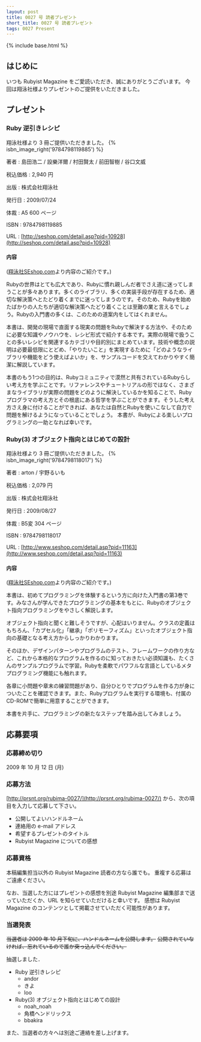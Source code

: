 ```yaml
---
layout: post
title: 0027 号 読者プレゼント
short_title: 0027 号 読者プレゼント
tags: 0027 Present
---
```

{% include base.html %}


## はじめに

いつも Rubyist Magazine をご愛読いただき、誠にありがとうございます。
今回は翔泳社様よりプレゼントのご提供をいただきました。

## プレゼント

### Ruby 逆引きレシピ

翔泳社様より 3 冊ご提供いただきました。
{% isbn_image_right('9784798119885') %}

著者
:  島田浩二 / 設樂洋爾 / 村田賢太 / 前田智樹 / 谷口文威

税込価格
:  2,940 円

出版
:  株式会社翔泳社 

発行日
:  2009/07/24

体裁
:  A5 600 ページ

ISBN
:  9784798119885

URL
:  [http://seshop.com/detail.asp?pid=10928](http://seshop.com/detail.asp?pid=10928)

#### 内容

([翔泳社SEshop.com](http://seshop.com/detail.asp?pid=10928)より内容のご紹介です。)

Rubyの世界はとても広大であり、Rubyに慣れ親しんだ者でさえ道に迷ってしまうことが多々あります。多くのライブラリ、多くの実装手段が存在するため、適切な解決策へとたどり着くまでに迷ってしまうのです。そのため、Rubyを始めたばかりの人たちが適切な解決策へたどり着くことは至難の業と言えるでしょう。Rubyの入門書の多くは、このための道案内をしてはくれません。

本書は、開発の現場で直面する現実の問題をRubyで解決する方法や、そのために必要な知識やノウハウを、レシピ形式で紹介する本です。実際の現場で扱うことの多いレシピを関連するカテゴリや目的別にまとめています。技術や概念の説明は必要最低限にとどめ、「やりたいこと」を実現するために「どのようなライブラリや機能をどう使えばよいか」を、サンプルコードを交えてわかりやすく簡潔に解説しています。

本書のもう1つの目的は、Rubyコミュニティで漠然と共有されているRubyらしい考え方を学ぶことです。リファレンスやチュートリアルの形ではなく、さまざまなライブラリが実際の問題をどのように解決しているかを知ることで、Rubyプログラマの考え方とその根底にある哲学を学ぶことができます。そうした考え方さえ身に付けることができれば、あなたは自然とRubyを使いこなして自力で問題を解けるようになっていることでしょう。
本書が、Rubyによる楽しいプログラミングの一助となれば幸いです。 

### Ruby(3) オブジェクト指向とはじめての設計

翔泳社様より 3 冊ご提供いただきました。
{% isbn_image_right('9784798118017') %}

著者
:  arton / 宇野るいも

税込価格
:  2,079 円

出版
:  株式会社翔泳社 

発行日
:  2009/08/27

体裁
:  B5変 304 ページ

ISBN
:  9784798118017

URL
:  [http://www.seshop.com/detail.asp?pid=11163](http://www.seshop.com/detail.asp?pid=11163)

#### 内容

([翔泳社SEshop.com](http://www.seshop.com/detail.asp?pid=11163)より内容のご紹介です。)

本書は、初めてプログラミングを体験するという方に向けた入門書の第3巻です。みなさんが学んできたプログラミングの基本をもとに、Rubyのオブジェクト指向プログラミングをやさしく解説します。

オブジェクト指向と聞くと難しそうですが、心配はいりません。クラスの定義はもちろん、「カプセル化」「継承」「ポリモーフィズム」といったオブジェクト指向の基礎となる考え方からしっかりわかります。

そのほか、デザインパターンやプログラムのテスト、フレームワークの作り方など、これから本格的なプログラムを作るのに知っておきたい必須知識も、たくさんのサンプルプログラムで学習。Rubyを柔軟でパワフルな言語としているメタプログラミング機能にも触れます。

各章に小問題や章末の練習問題があり、自分ひとりでプログラムを作る力が身についたことを確認できます。また、Rubyプログラムを実行する環境も、付属のCD-ROMで簡単に用意することができます。

本書を片手に、プログラミングの新たなステップを踏み出してみましょう。 

## 応募要項

### 応募締め切り

2009 年 10 月 12 日 (月)

### 応募方法

[http://prsnt.org/rubima-0027/](http://prsnt.org/rubima-0027/) から、次の項目を入力して応募して下さい。

* 公開してよいハンドルネーム
* 連絡用の e-mail アドレス
* 希望するプレゼントのタイトル
* Rubyist Magazine についての感想


### 応募資格

本稿編集担当以外の Rubyist Magazine 読者の方なら誰でも。
重複する応募はご遠慮ください。

なお、当選した方にはプレゼントの感想を別途 Rubyist Magazine
編集部まで送っていただくか、URL を知らせていただけると幸いです。
感想は Rubyist Magazine のコンテンツとして掲載させていただく可能性があります。

### 当選発表

 ~~当選者は 2009 年 10 月下旬に、ハンドルネームを公開します。~~ 
 ~~公開されていなければ、忘れているので誰か突っ込んでください。~~ 

抽選しました．

* Ruby 逆引きレシピ
  * andor
  * きよ
  * loo
* Ruby(3) オブジェクト指向とはじめての設計
  * noah_noah
  * 角橋ヘンドリックス
  * bbakira


また、当選者の方々へは別途ご連絡を差し上げます。


